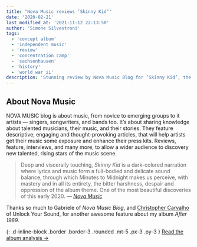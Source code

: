 ```yaml
---
title: "Nova Music reviews ‘Skinny Kid’"
date: '2020-02-21'
last_modified_at: '2021-11-12 22:13:50'
author: 'Simone Silvestroni'
tags:
  - 'concept album'
  - 'independent music'
  - 'review'
  - 'concentration camp'
  - 'sachsenhausen'
  - 'history'
  - 'world war ii'
description: 'Stunning review by Nova Music Blog for ‘Skinny Kid’, the opening single from my debut album ‘After 1989’.'
---
```

## About Nova Music

NOVA MUSIC blog is about music, from novice to emerging groups to it artists — singers, songwriters, and bands too. It’s about sharing knowledge about talented musicians, their music, and their stories. They feature descriptive, engaging and thought-provoking articles, that will help artists get their music some exposure and enhance their press kits. Reviews, feature, interviews, and many more, to allow a wider audience to discovery new talented, rising stars of the music scene.

> Deep and viscerally touching, <em>Skinny Kid</em> is a dark-colored narration where lyrics and music form a full-bodied and delicate sound balance, through which Minutes to Midnight makes us perceive, with mastery and in all its entirety, the bitter harshness, despair and oppression of the album theme. One of the most beautiful discoveries of this early 2020.
> <cite>— [Nova Music](https://novamusic.blog/minutes-to-midnight-skinny-kid/)</cite>

Thanks so much to Gabriele of _Nova Music Blog_, and [Christopher Carvalho](https://www.youtube.com/channel/UCFYW6EZMLLT0jIi0SJQeUiQ) of Unlock Your Sound, for another awesome feature about my album _After 1989_.

{: .d-inline-block .border .border-3 .rounded .mt-5 .px-3 .py-3 }
[Read the album analysis →](/work/music/after-1989/)
